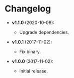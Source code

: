 # Changelog

* **v1.1.0** (2020-10-08):
  * Upgrade dependencies.

* **v1.0.1** (2017-11-02):
  * Fix binary.

* **v1.0.0** (2017-11-02):
  * Initial release.
